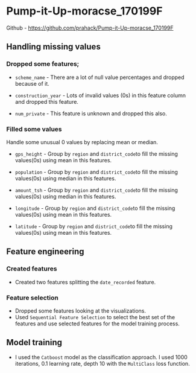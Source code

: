 # Pump-it-Up-moracse_170199F
 Github - https://github.com/prahack/Pump-it-Up-moracse_170199F


## Handling missing values
### Dropped some features;

* `scheme_name` - There are a lot of null value percentages and dropped because of it.

* `construction_year` - Lots of invalid values (0s) in this feature column and dropped this feature.

* `num_private` - This feature is unknown and dropped this also.


### Filled some values

Handle some unusual 0 values by replacing mean or median. 

* `gps_height` - Group by `region` and `district_code`to fill the missing values(0s) using mean in this features.

* `population` - Group by `region` and `district_code`to fill the missing values(0s) using median in this features.

* `amount_tsh` - Group by `region` and `district_code`to fill the missing values(0s) using median in this features.

* `longitude` - Group by `region` and `district_code`to fill the missing values(0s) using mean in this features.

* `latitude` - Group by `region` and `district_code`to fill the missing values(0s) using mean in this features.


## Feature engineering

### Created features
* Created two features splitting the `date_recorded` feature.
### Feature selection
* Dropped some features looking at the visualizations.
* Used `Sequential Feature Selection` to select the best set of the features and use selected features for the model training process.

## Model training

* I used the `Catboost` model as the classification approach. I used 1000 iterations, 0.1 learning rate, depth 10 with the `MultiClass` loss function.